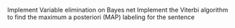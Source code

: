 Implement Variable elimination on Bayes net
Implement  the  Viterbi  algorithm  to  find  the  maximum  a  posteriori  (MAP)  labeling  for  the sentence
